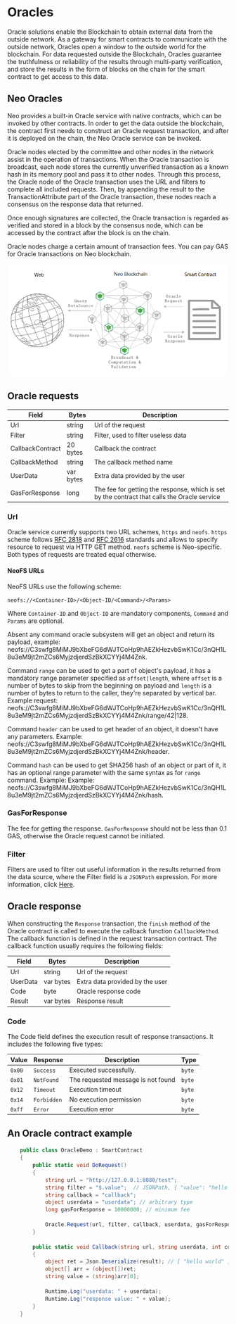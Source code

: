 # Oracles

Oracle solutions enable the Blockchain to obtain external data from the outside network. As a gateway for smart contracts to communicate with the outside network, Oracles open a window to the outside world for the blockchain. For data requested outside the Blockchain, Oracles guarantee the truthfulness or reliability of the results through multi-party verification, and store the results in the form of blocks on the chain for the smart contract to get access to this data.

## Neo Oracles

Neo provides a built-in Oracle service with native contracts, which can be invoked by other contracts. In order to get the data outside the blockchain, the contract first needs to construct an Oracle request transaction, and after it is deployed on the chain, the Neo Oracle service can be invoked.

Oracle nodes elected by the committee and other nodes in the network assist in the operation of transactions. When the Oracle transaction is broadcast, each node stores the currently unverified transaction as a known hash in its memory pool and pass it to other nodes. Through this process, the Oracle node of the Oracle transaction uses the URL and filters to complete all included requests. Then, by appending the result to the TransactionAttribute part of the Oracle transaction, these nodes reach a consensus on the response data that returned.

Once enough signatures are collected, the Oracle transaction is regarded as verified and stored in a block by the consensus node, which can be accessed by the contract after the block is on the chain.

Oracle nodes charge a certain amount of transaction fees. You can pay GAS for Oracle transactions on Neo blockchain.

![](assets/oracle.png)

## Oracle requests

| Field            | Bytes     | Description                                                  |
| ---------------- | --------- | ------------------------------------------------------------ |
| Url              | string    | Url of the request                                           |
| Filter           | string    | Filter, used to filter useless data                          |
| CallbackContract | 20 bytes  | Callback the contract                                        |
| CallbackMethod   | string    | The callback method name                                     |
| UserData         | var bytes | Extra data provided by the user                              |
| GasForResponse   | long      | The fee for getting the response, which is set by the contract that calls the Oracle service |

### Url

Oracle service currently supports two URL schemes, `https` and
`neofs`. `https` scheme follows [RFC 2818](https://tools.ietf.org/html/rfc2818)
and [RFC 2616](https://tools.ietf.org/html/rfc2616) standards and allows to
specify resource to request via HTTP GET method. `neofs` scheme is
Neo-specific. Both types of requests are treated equal otherwise.

#### NeoFS URLs

NeoFS URLs use the following scheme:

```
neofs://<Container-ID>/<Object-ID/<Command>/<Params>
```

Where `Container-ID` and `Object-ID` are mandatory components, `Command` and
`Params` are optional.

Absent any command oracle subsystem will get an object and return its payload,
example: neofs://C3swfg8MiMJ9bXbeFG6dWJTCoHp9hAEZkHezvbSwK1Cc/3nQH1L8u3eM9jt2mZCs6MyjzdjerdSzBkXCYYj4M4Znk.

Command `range` can be used to get a part of object's payload, it has a
mandatory range parameter specified as `offset|length`, where `offset` is a
number of bytes to skip from the beginning on payload and `length` is a number
of bytes to return to the caller, they're separated by vertical bar. Example
request: neofs://C3swfg8MiMJ9bXbeFG6dWJTCoHp9hAEZkHezvbSwK1Cc/3nQH1L8u3eM9jt2mZCs6MyjzdjerdSzBkXCYYj4M4Znk/range/42|128.

Command `header` can be used to get header of an object, it doesn't have any
parameters. Example: neofs://C3swfg8MiMJ9bXbeFG6dWJTCoHp9hAEZkHezvbSwK1Cc/3nQH1L8u3eM9jt2mZCs6MyjzdjerdSzBkXCYYj4M4Znk/header.

Command `hash` can be used to get SHA256 hash of an object or part of it, it has
an optional range parameter with the same syntax as for `range`
command. Example: Example: neofs://C3swfg8MiMJ9bXbeFG6dWJTCoHp9hAEZkHezvbSwK1Cc/3nQH1L8u3eM9jt2mZCs6MyjzdjerdSzBkXCYYj4M4Znk/hash.

### GasForResponse

The fee for getting the response. `GasForResponse` should not be less than 0.1 GAS, otherwise the Oracle request cannot be initiated.

### Filter

Filters are used to filter out useful information in the results returned from the data source, where the Filter field is a `JSONPath` expression. For more information, click [Here](https://github.com/json-path/JsonPath).

## Oracle response

When constructing the `Response` transaction, the `finish` method of the Oracle contract is called to execute the callback function `CallbackMethod`. The callback function is defined in the request transaction contract. The callback function usually requires the following fields:

| Field    | Bytes     | Description                     |
| -------- | --------- | ------------------------------- |
| Url      | string    | Url of the request              |
| UserData | var bytes | Extra data provided by the user |
| Code     | byte      | Oracle response code            |
| Result   | var bytes | Response result                 |

### Code
The Code field defines the execution result of response transactions. It includes the following five types:

| Value  | Response    | Description                        | Type   |
| ------ | ----------- | ---------------------------------- | ------ |
| `0x00` | `Success`   | Executed successfully.             | `byte` |
| `0x01` | `NotFound`  | The requested message is not found | `byte` |
| `0x12` | `Timeout`   | Execution timeout                  | `byte` |
| `0x14` | `Forbidden` | No execution permission            | `byte` |
| `0xff` | `Error`     | Execution error                    | `byte` |

## An Oracle contract example

```C#
    public class OracleDemo : SmartContract
    {
        public static void DoRequest()
        {
            string url = "http://127.0.0.1:8080/test";
            string filter = "$.value";  // JSONPath, { "value": "hello world" }
            string callback = "callback";
            object userdata = "userdata"; // arbitrary type
            long gasForResponse = 10000000; // minimum fee 

            Oracle.Request(url, filter, callback, userdata, gasForResponse);
        }

        public static void Callback(string url, string userdata, int code, string result)
        {
            object ret = Json.Deserialize(result); // [ "hello world" ]
            object[] arr = (object[])ret;
            string value = (string)arr[0];

            Runtime.Log("userdata: " + userdata);
            Runtime.Log("response value: " + value);
        }
    }
```
